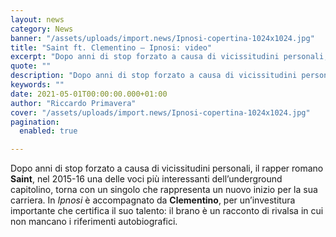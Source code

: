 ```yaml
---
layout: news
category: News
banner: "/assets/uploads/import.news/Ipnosi-copertina-1024x1024.jpg"
title: "Saint ft. Clementino – Ipnosi: video"
excerpt: "Dopo anni di stop forzato a causa di vicissitudini personali, il rapper romano Saint, nel 2015-16 una delle voci più interessanti dell’underground capitolino, torna con un singolo che rappresenta un nuovo inizio per la sua carriera. In Ipnosi è accompagnato da Clementino, per un’investitura importante che certifica il suo talento: il brano è un racconto [&hellip"
quote: ""
description: "Dopo anni di stop forzato a causa di vicissitudini personali, il rapper romano Saint, nel 2015-16 una delle voci più interessanti dell’underground capitolino, torna con un singolo che rappresenta un nuovo inizio per la sua carriera. In Ipnosi è accompagnato da Clementino, per un’investitura importante che certifica il suo talento: il brano è un racconto [&hellip"
keywords: ""
date: 2021-05-01T00:00:00.000+01:00
author: "Riccardo Primavera"
cover: "/assets/uploads/import.news/Ipnosi-copertina-1024x1024.jpg"
pagination:
  enabled: true

---
```


Dopo anni di stop forzato a causa di vicissitudini personali, il rapper romano **Saint**, nel 2015-16 una delle voci più interessanti dell’underground capitolino, torna con un singolo che rappresenta un nuovo inizio per la sua carriera. In _Ipnosi_ è accompagnato da **Clementino**, per un’investitura importante che certifica il suo talento: il brano è un racconto di rivalsa in cui non mancano i riferimenti autobiografici.